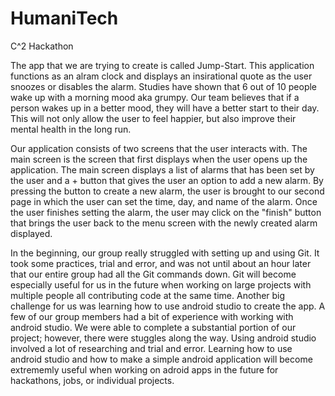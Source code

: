 # HumaniTech
C^2 Hackathon

The app that we are trying to create is called Jump-Start. This application functions as an alram clock and displays an insirational quote as the user snoozes or disables the alarm. Studies have shown that 6 out of 10 people wake up with a morning mood aka grumpy. Our team believes that if a person wakes up in a better mood, they will have a better start to their day. This will not only allow the user to feel happier, but also improve their mental health in the long run.

Our application consists of two screens that the user interacts with. The main screen is the screen that first displays when the user opens up the application. The main screen displays a list of alarms that has been set by the user and a + button that gives the user an option to add a new alarm. By pressing the button to create a new alarm, the user is brought to our second page in which the user can set the time, day, and name of the alarm. Once the user finishes setting the alarm, the user may click on the "finish" button that brings the user back to the menu screen with the newly created alarm displayed.

In the beginning, our group really struggled with setting up and using Git. It took some practices, trial and error, and was not until about an hour later that our entire group had all the Git commands down. Git will become especially useful for us in the future when working on large projects with multiple people all contributing code at the same time. Another big challenge for us was learning how to use android studio to create the app. A few of our group members had a bit of experience with working with android studio. We were able to complete a substantial portion of our project; however, there were stuggles along the way. Using android studio involved a lot of researching and trial and error. Learning how to use android studio and how to make a simple android application will become extrememly useful when working on adroid apps in the future for hackathons, jobs, or individual projects.

